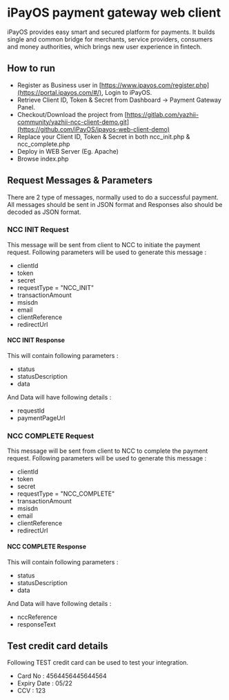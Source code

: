 # iPayOS payment gateway web client

iPayOS provides easy smart and secured platform for payments. It builds single and common bridge for merchants, service providers, consumers and money authorities, which brings new user experience in fintech.

## How to run
* Register as Business user in [https://www.ipayos.com/register.php](https://portal.ipayos.com/#/), Login to iPayOS.
* Retrieve Client ID, Token & Secret from Dashboard -> Payment Gateway Panel.
* Checkout/Download the project from [https://gitlab.com/yazhii-community/yazhii-ncc-client-demo.git](https://github.com/iPayOS/ipayos-web-client-demo)
* Replace your Client ID, Token & Secret in both ncc_init.php & ncc_complete.php
* Deploy in WEB Server (Eg. Apache)
* Browse index.php

## Request Messages & Parameters
There are 2 type of messages, normally used to do a successful payment. All messages should be sent in JSON format and Responses also should be decoded as JSON format.
### NCC INIT Request
This message will be sent from client to NCC to initiate the payment request. Following parameters will be used to generate this message :
* clientId
* token
* secret
* requestType = "NCC_INIT"
* transactionAmount
* msisdn
* email
* clientReference
* redirectUrl

#### NCC INIT Response
This will contain following parameters :
* status
* statusDescription
* data 

And Data will have following details :
* requestId
* paymentPageUrl

### NCC COMPLETE Request
This message will be sent from client to NCC to complete the payment request. Following parameters will be used to generate this message :
* clientId
* token
* secret
* requestType = "NCC_COMPLETE"
* transactionAmount
* msisdn
* email
* clientReference
* redirectUrl

#### NCC COMPLETE Response
This will contain following parameters :
* status
* statusDescription
* data 

And Data will have following details :
* nccReference
* responseText

## Test credit card details
Following TEST credit card can be used to test your integration.
* Card No : 4564456445644564
* Expiry Date : 05/22
* CCV : 123
